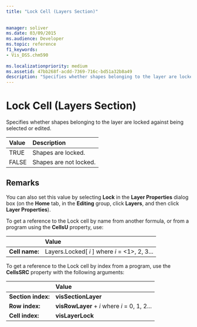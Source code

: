 ```yaml
---
title: "Lock Cell (Layers Section)"
 
 
manager: soliver
ms.date: 03/09/2015
ms.audience: Developer
ms.topic: reference
f1_keywords:
- Vis_DSS.chm590
 
ms.localizationpriority: medium
ms.assetid: 47bb268f-acdd-7369-716c-bd51a32b8a49
description: "Specifies whether shapes belonging to the layer are locked against being selected or edited."
---
```


# Lock Cell (Layers Section)

Specifies whether shapes belonging to the layer are locked against being selected or edited.
  
|**Value**|**Description**|
|:-----|:-----|
|TRUE  <br/> |Shapes are locked. |
|FALSE  <br/> |Shapes are not locked. |
   
## Remarks

You can also set this value by selecting **Lock** in the **Layer Properties** dialog box (on the **Home** tab, in the **Editing** group, click **Layers**, and then click **Layer Properties**).
  
To get a reference to the Lock cell by name from another formula, or from a program using the **CellsU** property, use: 
  
||Value |
|:-----|:-----|
|**Cell name:**  <br/> |Layers.Locked[ *i*  ] where  *i*  = <1>, 2, 3... |
   
To get a reference to the Lock cell by index from a program, use the **CellsSRC** property with the following arguments: 
  
||Value |
|:-----|:-----|
|**Section index:**  <br/> |**visSectionLayer** <br/> |
|**Row index:**  <br/> |**visRowLayer** +  *i*  where  *i*  = 0, 1, 2... |
|**Cell index:**  <br/> |**visLayerLock** <br/> |
   

